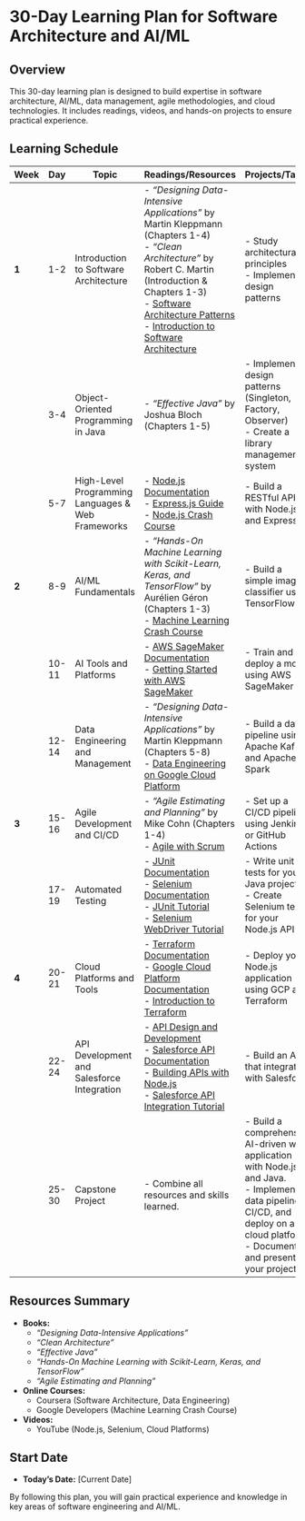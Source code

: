 # 30-Day Learning Plan for Software Architecture and AI/ML

## Overview

This 30-day learning plan is designed to build expertise in software architecture, AI/ML, data management, agile methodologies, and cloud technologies. It includes readings, videos, and hands-on projects to ensure practical experience.

## Learning Schedule

| **Week** | **Day** | **Topic**                             | **Readings/Resources**                                                                 | **Projects/Tasks**                                        |
|----------|---------|---------------------------------------|-----------------------------------------------------------------------------------------|-----------------------------------------------------------|
| **1**    | 1-2     | Introduction to Software Architecture  | - *“Designing Data-Intensive Applications”* by Martin Kleppmann (Chapters 1-4) <br> - *“Clean Architecture”* by Robert C. Martin (Introduction & Chapters 1-3) <br> - [Software Architecture Patterns](https://www.youtube.com/watch?v=LP1B_Y7tbOU) <br> - [Introduction to Software Architecture](https://www.coursera.org/learn/software-architecture) | - Study architectural principles <br> - Implement design patterns |
|          | 3-4     | Object-Oriented Programming in Java     | - *“Effective Java”* by Joshua Bloch (Chapters 1-5)                                      | - Implement design patterns (Singleton, Factory, Observer) <br> - Create a library management system |
|          | 5-7     | High-Level Programming Languages & Web Frameworks | - [Node.js Documentation](https://nodejs.org/en/docs/) <br> - [Express.js Guide](https://expressjs.com/en/starter/installing.html) <br> - [Node.js Crash Course](https://www.youtube.com/watch?v=TlB_eWDSMt4) | - Build a RESTful API with Node.js and Express.js          |
| **2**    | 8-9     | AI/ML Fundamentals                      | - *“Hands-On Machine Learning with Scikit-Learn, Keras, and TensorFlow”* by Aurélien Géron (Chapters 1-3) <br> - [Machine Learning Crash Course](https://developers.google.com/machine-learning/crash-course) | - Build a simple image classifier using TensorFlow       |
|          | 10-11   | AI Tools and Platforms                 | - [AWS SageMaker Documentation](https://docs.aws.amazon.com/sagemaker/latest/dg/whatis.html) <br> - [Getting Started with AWS SageMaker](https://www.youtube.com/watch?v=nP1jeI_vDtk) | - Train and deploy a model using AWS SageMaker           |
|          | 12-14   | Data Engineering and Management        | - *“Designing Data-Intensive Applications”* by Martin Kleppmann (Chapters 5-8) <br> - [Data Engineering on Google Cloud Platform](https://www.coursera.org/learn/gcp-data-engineering) | - Build a data pipeline using Apache Kafka and Apache Spark |
| **3**    | 15-16   | Agile Development and CI/CD            | - *“Agile Estimating and Planning”* by Mike Cohn (Chapters 1-4) <br> - [Agile with Scrum](https://www.youtube.com/watch?v=0T0uyrWWN5k) | - Set up a CI/CD pipeline using Jenkins or GitHub Actions |
|          | 17-19   | Automated Testing                      | - [JUnit Documentation](https://junit.org/junit5/docs/current/user-guide/) <br> - [Selenium Documentation](https://www.selenium.dev/documentation/en/) <br> - [JUnit Tutorial](https://www.youtube.com/watch?v=8uD7VwSUGCs) <br> - [Selenium WebDriver Tutorial](https://www.youtube.com/watch?v=wv7_2ZqFmhE) | - Write unit tests for your Java project <br> - Create Selenium tests for your Node.js API |
| **4**    | 20-21   | Cloud Platforms and Tools              | - [Terraform Documentation](https://www.terraform.io/docs) <br> - [Google Cloud Platform Documentation](https://cloud.google.com/docs) <br> - [Introduction to Terraform](https://www.youtube.com/watch?v=7XgPz8Y6q2g) | - Deploy your Node.js application using GCP and Terraform |
|          | 22-24   | API Development and Salesforce Integration | - [API Design and Development](https://www.mulesoft.com/resources/api) <br> - [Salesforce API Documentation](https://developer.salesforce.com/docs/atlas.en_us.api_rest.meta/api_rest/) <br> - [Building APIs with Node.js](https://www.youtube.com/watch?v=6wZGn8CzFfI) <br> - [Salesforce API Integration Tutorial](https://www.youtube.com/watch?v=ro9UEkn3pFw) | - Build an API that integrates with Salesforce |
|          | 25-30   | Capstone Project                       | - Combine all resources and skills learned.                                           | - Build a comprehensive AI-driven web application with Node.js and Java. <br> - Implement a data pipeline, CI/CD, and deploy on a cloud platform. <br> - Document and present your project. |

## Resources Summary

- **Books:**
  - *“Designing Data-Intensive Applications”*
  - *“Clean Architecture”*
  - *“Effective Java”*
  - *“Hands-On Machine Learning with Scikit-Learn, Keras, and TensorFlow”*
  - *“Agile Estimating and Planning”*
- **Online Courses:**
  - Coursera (Software Architecture, Data Engineering)
  - Google Developers (Machine Learning Crash Course)
- **Videos:**
  - YouTube (Node.js, Selenium, Cloud Platforms)

## Start Date
- **Today’s Date:** [Current Date]

By following this plan, you will gain practical experience and knowledge in key areas of software engineering and AI/ML.
